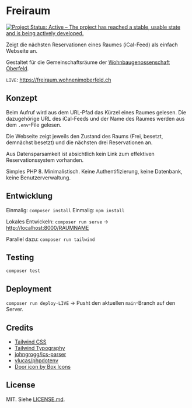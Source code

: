 # Freiraum

[![Project Status: Active – The project has reached a stable, usable state and is being actively developed.](https://www.repostatus.org/badges/latest/active.svg)](https://www.repostatus.org/#active)

Zeigt die nächsten Reservationen eines Raumes (iCal-Feed) als einfach Webseite an.

Gestaltet für die Gemeinschaftsräume der [Wohnbaugenossenschaft Oberfeld](https://wohnenimoberfeld.ch).

`LIVE`: <https://freiraum.wohnenimoberfeld.ch>

## Konzept

Beim Aufruf wird aus dem URL-Pfad das Kürzel eines Raumes gelesen. Die dazugehörige URL des iCal-Feeds und der Name des Raumes werden aus dem `.env`-File gelesen.

Die Webseite zeigt jeweils den Zustand des Raums (Frei, besetzt, demnächst besetzt) und die nächsten drei Reservationen an.

Aus Datensparsamkeit ist absichtlich kein Link zum effektiven Reservationssystem vorhanden.

Simples PHP 8. Minimalistisch. Keine Authentifizierung, keine Datenbank, keine Benutzerverwaltung.

## Entwicklung

Einmalig: `composer install`
Einmalig: `npm install`

Lokales Entwickeln: `composer run serve` -> <http://localhost:8000/RAUMNAME>

Parallel dazu: `composer run tailwind`

## Testing

`composer test`

## Deployment

`composer run deploy-LIVE` -> Pusht den aktuellen `main`-Branch auf den Server.

## Credits

- [Tailwind CSS](https://tailwindcss.com/)
- [Tailwind Typography](https://tailwindcss.com/docs/typography-plugin)
- [johngrogg/ics-parser](https://github.com/u01jmg3/ics-parser)
- [vlucas/phpdotenv](https://github.com/vlucas/phpdotenv)
- [Door icon by Box Icons](https://www.iconfinder.com/search/icons?family=boxicons-solid)

## License

MIT. Siehe [LICENSE.md](LICENSE.md).
